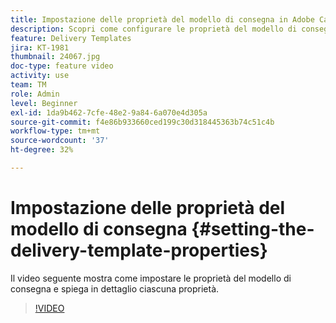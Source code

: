 ```yaml
---
title: Impostazione delle proprietà del modello di consegna in Adobe Campaign Classic
description: Scopri come configurare le proprietà del modello di consegna.
feature: Delivery Templates
jira: KT-1981
thumbnail: 24067.jpg
doc-type: feature video
activity: use
team: TM
role: Admin
level: Beginner
exl-id: 1da9b462-7cfe-48e2-9a84-6a070e4d305a
source-git-commit: f4e86b933660ced199c30d318445363b74c51c4b
workflow-type: tm+mt
source-wordcount: '37'
ht-degree: 32%

---
```


# Impostazione delle proprietà del modello di consegna {#setting-the-delivery-template-properties}

Il video seguente mostra come impostare le proprietà del modello di consegna e spiega in dettaglio ciascuna proprietà.

>[!VIDEO](https://video.tv.adobe.com/v/24067?quality=12&learn=on)
